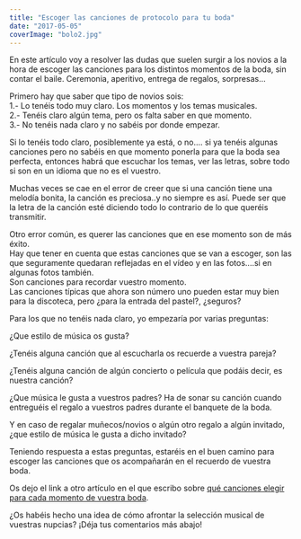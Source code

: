 ```yaml
---
title: "Escoger las canciones de protocolo para tu boda"
date: "2017-05-05"
coverImage: "bolo2.jpg"
---
```


En este artículo voy a resolver las dudas que suelen surgir a los novios a la hora de escoger las canciones para los distintos momentos de la boda, sin contar el baile. Ceremonia, aperitivo, entrega de regalos, sorpresas...

Primero hay que saber que tipo de novios sois:  
1.- Lo tenéis todo muy claro. Los momentos y los temas musicales.  
2.- Tenéis claro algún tema, pero os falta saber en que momento.  
3.- No tenéis nada claro y no sabéis por donde empezar.

Si lo tenéis todo claro, posiblemente ya está, o no.... si ya tenéis algunas canciones pero no sabéis en que momento ponerla para que la boda sea perfecta, entonces habrá que escuchar los temas, ver las letras, sobre todo si son en un idioma que no es el vuestro.

Muchas veces se cae en el error de creer que si una canción tiene una melodía bonita, la canción es preciosa..y no siempre es así. Puede ser que la letra de la canción esté diciendo todo lo contrario de lo que queréis transmitir.

Otro error común, es querer las canciones que en ese momento son de más éxito.  
Hay que tener en cuenta que estas canciones que se van a escoger, son las que seguramente quedaran reflejadas en el vídeo y en las fotos....si en algunas fotos también.  
Son canciones para recordar vuestro momento.  
Las canciones típicas que ahora son número uno pueden estar muy bien para la discoteca, pero ¿para la entrada del pastel?, ¿seguros?

Para los que no tenéis nada claro, yo empezaría por varias preguntas:

¿Que estilo de música os gusta?

¿Tenéis alguna canción que al escucharla os recuerde a vuestra pareja?

¿Tenéis alguna canción de algún concierto o película que podáis decir, es nuestra canción?

¿Que música le gusta a vuestros padres? Ha de sonar su canción cuando entreguéis el regalo a vuestros padres durante el banquete de la boda.

Y en caso de regalar muñecos/novios o algún otro regalo a algún invitado, ¿que estilo de música le gusta a dicho invitado?

Teniendo respuesta a estas preguntas, estaréis en el buen camino para escoger las canciones que os acompañarán en el recuerdo de vuestra boda.

Os dejo el link a otro artículo en el que escribo sobre [qué canciones elegir para cada momento de vuestra boda](https://djmarian.com/bodas/momentos-importantes/).

¿Os habéis hecho una idea de cómo afrontar la selección musical de vuestras nupcias? ¡Déja tus comentarios más abajo!
